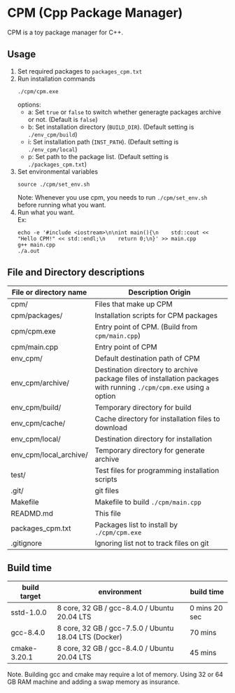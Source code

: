 # CPM (Cpp Package Manager)

CPM is a toy package manager for C++.

## Usage
1. Set required packages to `packages_cpm.txt`
2. Run installation commands
   ```
   ./cpm/cpm.exe
   ```
   options:
   - a: Set `true` or `false` to switch whether generagte packages archive or not. (Default is `false`)
   - b: Set installation directory (`BUILD_DIR`). (Default setting is `./env_cpm/build`)
   - i: Set installation path (`INST_PATH`). (Default setting is `./env_cpm/local`)
   - p: Set path to the package list. (Default setting is `./packages_cpm.txt`)
3. Set environmental variables
   ```
   source ./cpm/set_env.sh
   ```
   Note: Whenever you use cpm, you needs to run `./cpm/set_env.sh` before running what you want.
4. Run what you want.  
   Ex:
   ```
   echo -e '#include <iostream>\n\nint main(){\n    std::cout << "Hello CPM!" << std::endl;\n    return 0;\n}' >> main.cpp
   g++ main.cpp
   ./a.out
   ```

## File and Directory descriptions

| File or directory name        | Description Origin |
| ----------------------------- | ------------------ |
| cpm/                          | Files that make up CPM |
| cpm/packages/                 | Installation scripts for CPM packages |
| cpm/cpm.exe                   | Entry point of CPM. (Build from `cpm/main.cpp`) |
| cpm/main.cpp                  | Entry point of CPM |
| env_cpm/                      | Default destination path of CPM |
| env_cpm/archive/              | Destination directory to archive package files of installation packages with running `./cpm/cpm.exe` using `a` option |
| env_cpm/build/                | Temporary directory for build |
| env_cpm/cache/                | Cache directory for installation files to download |
| env_cpm/local/                | Destination directory for installation |
| env_cpm/local_archive/        | Temporary directory for generate archive |
| test/                         | Test files for programming installation scripts |
| .git/                         | git files          |
| Makefile                      | Makefile to build `./cpm/main.cpp` |
| READMD.md                     | This file          |
| packages_cpm.txt              | Packages list to install by `./cpm/cpm.exe` |
| .gitignore                    | Ignoring list not to track files on git |


## Build time

| build target | environment                                           | build time     |
| ------------ | ----------------------------------------------------- | -------------- |
| sstd-1.0.0   | 8 core, 32 GB / gcc-8.4.0 / Ubuntu 20.04 LTS          |  0 mins 20 sec |
| gcc-8.4.0    | 8 core, 32 GB / gcc-7.5.0 / Ubuntu 18.04 LTS (Docker) | 70 mins        |
| cmake-3.20.1 | 8 core, 32 GB / gcc-8.4.0 / Ubuntu 20.04 LTS          | 45 mins        |

Note. Building gcc and cmake may require a lot of memory. Using 32 or 64 GB RAM machine and adding a swap memory as insurance.


